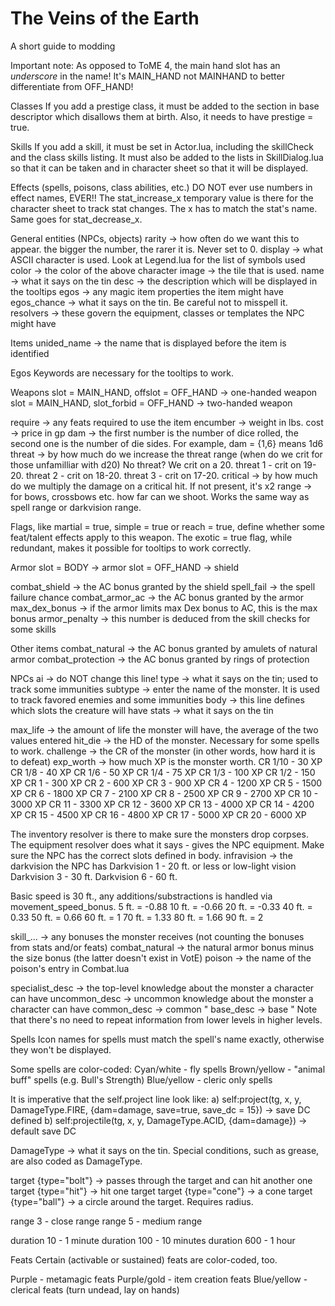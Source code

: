 The Veins of the Earth
=========

A short guide to modding

Important note:
As opposed to ToME 4, the main hand slot has an *underscore* in the name! It's MAIN_HAND not MAINHAND to better differentiate from OFF_HAND!

Classes
If you add a prestige class, it must be added to the section in base descriptor which disallows them at birth. Also, it needs to have prestige = true.

Skills
If you add a skill, it must be set in Actor.lua, including the skillCheck and the class skills listing. It must also be added to the lists in SkillDialog.lua so that it can be taken and in character sheet so that it will be displayed.

Effects (spells, poisons, class abilities, etc.)
DO NOT ever use numbers in effect names, EVER!!
The stat_increase_x temporary value is there for the character sheet to track stat changes. The x has to match the stat's name.
Same goes for stat_decrease_x.

General entities (NPCs, objects)
rarity -> how often do we want this to appear. the bigger the number, the rarer it is. Never set to 0.
display -> what ASCII character is used. Look at Legend.lua for the list of symbols used
color -> the color of the above character
image -> the tile that is used.
name -> what it says on the tin
desc -> the description which will be displayed in the tooltips
egos -> any magic item properties the item might have
egos_chance -> what it says on the tin. Be careful not to misspell it.
resolvers -> these govern the equipment, classes or templates the NPC might have

Items
unided_name -> the name that is displayed before the item is identified

Egos
Keywords are necessary for the tooltips to work.

Weapons
slot = MAIN_HAND, offslot = OFF_HAND -> one-handed weapon
slot = MAIN_HAND, slot_forbid = OFF_HAND -> two-handed weapon

require -> any feats required to use the item
encumber -> weight in lbs.
cost -> price in gp
dam -> the first number is the number of dice rolled, the second one is the number of die sides.
For example, dam = {1,6} means 1d6
threat -> by how much do we increase the threat range (when do we crit for those unfamilliar with d20)
No threat? We crit on a 20. threat 1 - crit on 19-20. threat 2 - crit on 18-20. threat 3 - crit on 17-20.
critical -> by how much do we multiply the damage on a critical hit. If not present, it's x2
range -> for bows, crossbows etc. how far can we shoot. Works the same way as spell range or darkvision range.

Flags, like martial = true, simple = true or reach = true, define whether some feat/talent effects apply to this weapon. The exotic = true flag, while redundant, makes it possible for tooltips to work correctly.

Armor
slot = BODY -> armor
slot = OFF_HAND -> shield

combat_shield -> the AC bonus granted by the shield
spell_fail -> the spell failure chance
combat_armor_ac -> the AC bonus granted by the armor
max_dex_bonus -> if the armor limits max Dex bonus to AC, this is the max bonus
armor_penalty -> this number is deduced from the skill checks for some skills

Other items
combat_natural -> the AC bonus granted by amulets of natural armor
combat_protection -> the AC bonus granted by rings of protection

NPCs
ai -> do NOT change this line!
type -> what it says on the tin; used to track some immunities
subtype -> enter the name of the monster. It is used to track favored enemies and some immunities
body -> this line defines which slots the creature will have
stats -> what it says on the tin

max_life -> the amount of life the monster will have, the average of the two values entered
hit_die -> the HD of the monster. Necessary for some spells to work.
challenge -> the CR of the monster (in other words, how hard it is to defeat)
exp_worth -> how much XP is the monster worth.
CR 1/10 - 30 XP
CR 1/8 - 40 XP
CR 1/6 - 50 XP
CR 1/4 - 75 XP
CR 1/3 - 100 XP
CR 1/2 - 150 XP
CR 1 - 300 XP
CR 2 - 600 XP
CR 3 - 900 XP
CR 4 - 1200 XP
CR 5 - 1500 XP
CR 6 - 1800 XP
CR 7 - 2100 XP
CR 8 - 2500 XP
CR 9 - 2700 XP
CR 10 - 3000 XP
CR 11 - 3300 XP
CR 12 - 3600 XP
CR 13 - 4000 XP
CR 14 - 4200 XP
CR 15 - 4500 XP
CR 16 - 4800 XP
CR 17 - 5000 XP
CR 20 - 6000 XP

The inventory resolver is there to make sure the monsters drop corpses.
The equipment resolver does what it says - gives the NPC equipment. Make sure the NPC has the correct slots defined in body.
infravision -> the darkvision the NPC has
Darkvision 1 - 20 ft. or less or low-light vision
Darkvision 3 - 30 ft.
Darkvision 6 - 60 ft.

Basic speed is 30 ft., any additions/substractions is handled via movement_speed_bonus.
5 ft. = -0.88
10 ft. = -0.66
20 ft. = -0.33 
40 ft. = 0.33
50 ft. = 0.66
60 ft. = 1
70 ft. = 1.33
80 ft. = 1.66
90 ft. = 2

skill_... -> any bonuses the monster receives (not counting the bonuses from stats and/or feats)
combat_natural -> the natural armor bonus minus the size bonus (the latter doesn't exist in VotE)
poison -> the name of the poison's entry in Combat.lua

specialist_desc -> the top-level knowledge about the monster a character can have
uncommon_desc -> uncommon knowledge about the monster a character can have
common_desc -> common "
base_desc -> base "
Note that there's no need to repeat information from lower levels in higher levels.


Spells
Icon names for spells must match the spell's name exactly, otherwise they won't be displayed.

Some spells are color-coded:
Cyan/white - fly spells
Brown/yellow - "animal buff" spells (e.g. Bull's Strength)
Blue/yellow - cleric only spells


It is imperative that the self.project line look like:
a) self:project(tg, x, y, DamageType.FIRE, {dam=damage, save=true, save_dc = 15}) -> save DC defined
b) self:projectile(tg, x, y, DamageType.ACID, {dam=damage}) -> default save DC

DamageType -> what it says on the tin. Special conditions, such as grease, are also coded as DamageType.

target {type="bolt"} -> passes through the target and can hit another one
target {type="hit"} -> hit one target
target {type="cone"} -> a cone
target {type="ball"} -> a circle around the target. Requires radius.

range 3 - close range
range 5 - medium range

duration 10 - 1 minute
duration 100 - 10 minutes
duration 600 - 1 hour

Feats
Certain (activable or sustained) feats are color-coded, too.

Purple - metamagic feats
Purple/gold - item creation feats
Blue/yellow - clerical feats (turn undead, lay on hands)